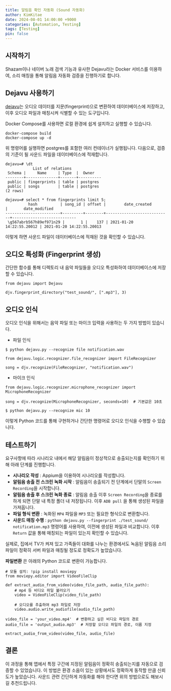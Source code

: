 ```yaml
---
title: 알림음 확인 자동화 (Sound 자동화)
author: KimKitae
date: 2024-08-01 14:00:00 +9000
categories: [Automation, Testing]
tags: [Testing]
pin: false
---
```


## 시작하기
Shazam이나 네이버 노래 검색 기능과 유사한 Dejavu라는 Docker 서비스를 이용하여, 소리 매칭을 통해 알림음 자동화 검증을 진행하기로 합니다. 

## Dejavu 사용하기
[dejavu](https://hub.docker.com/r/appbaseio/dejavu/)는 오디오 데이터를 지문(fingerprint)으로 변환하여 데이터베이스에 저장하고, 이후 오디오 파일과 매칭시켜 식별할 수 있는 도구입니다.

Docker Compose를 사용하면 로컬 환경에 쉽게 설치하고 실행할 수 있습니다.

```
docker-compose build
docker-compose up -d
```
위 명령어를 실행하면 postgres를 포함한 여러 컨테이너가 실행됩니다. 다음으로, 검증의 기준이 될 사운드 파일을 데이터베이스에 적재합니다.

```
dejavu=# \dt
            List of relations
 Schema |     Name     | Type  |  Owner   
--------+--------------+-------+----------
 public | fingerprints | table | postgres
 public | songs        | table | postgres
(2 rows)
```
```
dejavu=# select * from fingerprints limit 5;
          hash          | song_id | offset |        date_created        |       date_modified        
------------------------+---------+--------+----------------------------+----------------------------
 \g567abrb567h89ef971n29 |       1 |    137 | 2021-01-20 14:22:55.20012 | 2021-01-20 14:22:55.20013
```
이렇게 하면 사운드 파일이 데이터베이스에 적재된 것을 확인할 수 있습니다.

## 오디오 특성화 (Fingerprint 생성)
간단한 함수를 통해 디렉토리 내 음악 파일들을 오디오 특성화하여 데이터베이스에 저장할 수 있습니다.

```
from dejavu import Dejavu

djv.fingerprint_directory("test_sound/", [".mp3"], 3)
```
## 오디오 인식
오디오 인식을 위해서는 음악 파일 또는 마이크 입력을 사용하는 두 가지 방법이 있습니다.

- 파일 인식

```
$ python dejavu.py --recognize file notification.wav
```

```
from dejavu.logic.recognizer.file_recognizer import FileRecognizer

song = djv.recognize(FileRecognizer, "notification.wav")
```

- 마이크 인식

```
from dejavu.logic.recognizer.microphone_recognizer import MicrophoneRecognizer

song = djv.recognize(MicrophoneRecognizer, seconds=10)  # 기본값은 10초
```

```
$ python dejavu.py --recognize mic 10
```

이렇게 Python 코드를 통해 구현하거나 간단한 명령어로 오디오 인식을 수행할 수 있습니다.

## 테스트하기
요구사항에 따라 시나리오 내에서 해당 알림음이 정상적으로 송출되는지를 확인하기 위해 아래 단계를 진행합니다.

- **시나리오 작성** : Appium을 이용하여 시나리오를 작성합니다.
- **알림음 송출 전 스크린 녹화 시작** : 알림음이 송출되기 전 단계에서 단말의 `Screen Recording`을 시작합니다.
- **알림음 송출 후 스크린 녹화 종료** : 알림음 송출 이후 `Screen Recording`을 종료를 하게 되면 단말 내 특정 폴더 내 저장됩니다. 이후 `ADB pull` 을 통해 생성된 파일을 가져옵니다.
- **파일 형식 변환** : 녹화된 `MP4` 파일을 `MP3` 또는 필요한 형식으로 변환합니다.
- **사운드 매칭 수행** : `python dejavu.py --fingerprint ./test_sound/ notification.mp3` 명령어를 사용하여, 이전에 생성된 파일과 비교합니다.
이후 `Return` 값을 통해 매칭되는 파일이 있는지 확인할 수 있습니다. 

실제로, 집에서 TV가 켜져 있고 가족들이 대화를 나누는 환경에서도 녹음된 알림음 소리 파일이 정확히 서버 파일과 매칭될 정도로 정확도가 높았습니다.


**파일변환** 은 아래의 Python 코드로 변환이 가능합니다.

```
# 모듈 설치: !pip install moviepy
from moviepy.editor import VideoFileClip

def extract_audio_from_video(video_file_path, audio_file_path):
    # mp4 등 비디오 파일 불러오기
    video = VideoFileClip(video_file_path)
    
    # 오디오를 추출하여 mp3 파일로 저장
    video.audio.write_audiofile(audio_file_path)

video_file = 'your_video.mp4'  # 변환하고 싶은 비디오 파일의 경로
audio_file = 'output_audio.mp3'  # 저장할 오디오 파일의 경로, 이름 지정

extract_audio_from_video(video_file, audio_file)
``` 

## 결론
이 과정을 통해 앱에서 특정 구간에 지정된 알림음이 정확히 송출되는지를 자동으로 검증할 수 있었습니다. 이 방법은 환경 소음이 있는 상황에서도 정확하게 동작할 만큼 신뢰도가 높았습니다. 
사운드 관련 간단하게 자동화를 해야 한다면 위의 방법으로도 해보시길 추천드립니다.